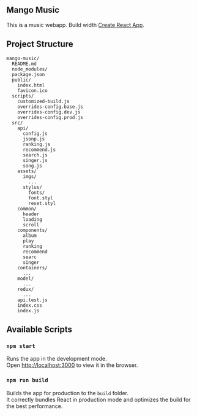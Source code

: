 ## Mango Music

This is a music webapp. Build width [Create React App](https://github.com/facebookincubator/create-react-app).

## Project Structure

```
mango-music/
  README.md
  node_modules/
  package.json
  public/
    index.html
    favicon.ico
  scripts/
    customized-build.js
    overrides-config.base.js
    overrides-config.dev.js
    overrides-config.prod.js
  src/
    api/
      config.js
      jsonp.js
      ranking.js
      recommend.js
      search.js
      singer.js
      song.js
    assets/
      imgs/
        ...
      stylus/
        fonts/
        font.styl
        reset.styl
    common/
      header
      loading
      scroll
    components/
      album
      play
      ranking
      recommend
      searc
      singer
    containers/
      ...
    model/
      ...
    redux/
      ...
    api.test.js
    index.css
    index.js
```

## Available Scripts

### `npm start`

Runs the app in the development mode.<br>
Open [http://localhost:3000](http://localhost:3000) to view it in the browser.

### `npm run build`

Builds the app for production to the `build` folder.<br>
It correctly bundles React in production mode and optimizes the build for the best performance.
